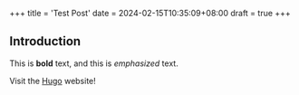 +++
title = 'Test Post'
date = 2024-02-15T10:35:09+08:00
draft = true
+++

## Introduction

This is **bold** text, and this is *emphasized* text.

Visit the [Hugo](https://gohugo.io) website!